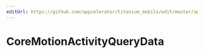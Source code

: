 ```yaml
---
editUrl: https://github.com/appcelerator/titanium_mobile/edit/master/apidoc/CoreMotion.yml
---
```

# CoreMotionActivityQueryData

<TypeHeader/>

<ApiDocs/>
